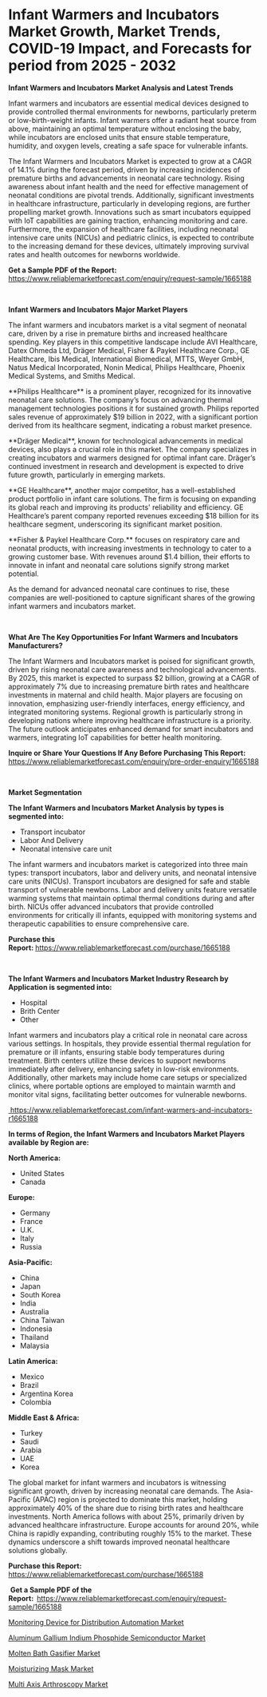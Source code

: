 <p><h1>Infant Warmers and Incubators Market Growth, Market Trends, COVID-19 Impact, and Forecasts for period from 2025 - 2032</h1></p><p><strong>Infant Warmers and Incubators Market Analysis and Latest Trends</strong></p>
<p><p>Infant warmers and incubators are essential medical devices designed to provide controlled thermal environments for newborns, particularly preterm or low-birth-weight infants. Infant warmers offer a radiant heat source from above, maintaining an optimal temperature without enclosing the baby, while incubators are enclosed units that ensure stable temperature, humidity, and oxygen levels, creating a safe space for vulnerable infants.</p><p>The Infant Warmers and Incubators Market is expected to grow at a CAGR of 14.1% during the forecast period, driven by increasing incidences of premature births and advancements in neonatal care technology. Rising awareness about infant health and the need for effective management of neonatal conditions are pivotal trends. Additionally, significant investments in healthcare infrastructure, particularly in developing regions, are further propelling market growth. Innovations such as smart incubators equipped with IoT capabilities are gaining traction, enhancing monitoring and care. Furthermore, the expansion of healthcare facilities, including neonatal intensive care units (NICUs) and pediatric clinics, is expected to contribute to the increasing demand for these devices, ultimately improving survival rates and health outcomes for newborns worldwide.</p></p>
<p><strong>Get a Sample PDF of the Report:&nbsp;</strong> <a href="https://www.reliablemarketforecast.com/enquiry/request-sample/1665188?utm_campaign=1105&utm_medium=2&utm_source=Github&utm_content=ia&utm_term=08032025&utm_id=infant-warmers-and-incubators">https://www.reliablemarketforecast.com/enquiry/request-sample/1665188</a></p>
<p>&nbsp;</p>
<p><strong>Infant Warmers and Incubators Major Market Players</strong></p>
<p><p>The infant warmers and incubators market is a vital segment of neonatal care, driven by a rise in premature births and increased healthcare spending. Key players in this competitive landscape include AVI Healthcare, Datex Ohmeda Ltd, Dräger Medical, Fisher & Paykel Healthcare Corp., GE Healthcare, Ibis Medical, International Biomedical, MTTS, Weyer GmbH, Natus Medical Incorporated, Nonin Medical, Philips Healthcare, Phoenix Medical Systems, and Smiths Medical.</p><p>**Philips Healthcare** is a prominent player, recognized for its innovative neonatal care solutions. The company’s focus on advancing thermal management technologies positions it for sustained growth. Philips reported sales revenue of approximately $19 billion in 2022, with a significant portion derived from its healthcare segment, indicating a robust market presence.</p><p>**Dräger Medical**, known for technological advancements in medical devices, also plays a crucial role in this market. The company specializes in creating incubators and warmers designed for optimal infant care. Dräger’s continued investment in research and development is expected to drive future growth, particularly in emerging markets.</p><p>**GE Healthcare**, another major competitor, has a well-established product portfolio in infant care solutions. The firm is focusing on expanding its global reach and improving its products' reliability and efficiency. GE Healthcare’s parent company reported revenues exceeding $18 billion for its healthcare segment, underscoring its significant market position.</p><p>**Fisher & Paykel Healthcare Corp.** focuses on respiratory care and neonatal products, with increasing investments in technology to cater to a growing customer base. With revenues around $1.4 billion, their efforts to innovate in infant and neonatal care solutions signify strong market potential.</p><p>As the demand for advanced neonatal care continues to rise, these companies are well-positioned to capture significant shares of the growing infant warmers and incubators market.</p></p>
<p>&nbsp;</p>
<p><strong>What Are The Key Opportunities For Infant Warmers and Incubators Manufacturers?</strong></p>
<p><p>The Infant Warmers and Incubators market is poised for significant growth, driven by rising neonatal care awareness and technological advancements. By 2025, this market is expected to surpass $2 billion, growing at a CAGR of approximately 7% due to increasing premature birth rates and healthcare investments in maternal and child health. Major players are focusing on innovation, emphasizing user-friendly interfaces, energy efficiency, and integrated monitoring systems. Regional growth is particularly strong in developing nations where improving healthcare infrastructure is a priority. The future outlook anticipates enhanced demand for smart incubators and warmers, integrating IoT capabilities for better health monitoring.</p></p>
<p><strong>Inquire or Share Your Questions If Any Before Purchasing This Report:</strong> <a href="https://www.reliablemarketforecast.com/enquiry/pre-order-enquiry/1665188?utm_campaign=1105&utm_medium=2&utm_source=Github&utm_content=ia&utm_term=08032025&utm_id=infant-warmers-and-incubators">https://www.reliablemarketforecast.com/enquiry/pre-order-enquiry/1665188</a></p>
<p>&nbsp;</p>
<p><strong>Market Segmentation</strong></p>
<p><strong>The Infant Warmers and Incubators Market Analysis by types is segmented into:</strong></p>
<p><ul><li>Transport incubator</li><li>Labor And Delivery</li><li>Neonatal intensive care unit</li></ul></p>
<p><p>The infant warmers and incubators market is categorized into three main types: transport incubators, labor and delivery units, and neonatal intensive care units (NICUs). Transport incubators are designed for safe and stable transport of vulnerable newborns. Labor and delivery units feature versatile warming systems that maintain optimal thermal conditions during and after birth. NICUs offer advanced incubators that provide controlled environments for critically ill infants, equipped with monitoring systems and therapeutic capabilities to ensure comprehensive care.</p></p>
<p><strong>Purchase this Report:&nbsp;</strong><a href="https://www.reliablemarketforecast.com/purchase/1665188?utm_campaign=1105&utm_medium=2&utm_source=Github&utm_content=ia&utm_term=08032025&utm_id=infant-warmers-and-incubators">https://www.reliablemarketforecast.com/purchase/1665188</a></p>
<p>&nbsp;</p>
<p><strong>The Infant Warmers and Incubators Market Industry Research by Application is segmented into:</strong></p>
<p><ul><li>Hospital</li><li>Brith Center</li><li>Other</li></ul></p>
<p><p>Infant warmers and incubators play a critical role in neonatal care across various settings. In hospitals, they provide essential thermal regulation for premature or ill infants, ensuring stable body temperatures during treatment. Birth centers utilize these devices to support newborns immediately after delivery, enhancing safety in low-risk environments. Additionally, other markets may include home care setups or specialized clinics, where portable options are employed to maintain warmth and monitor vital signs, facilitating better outcomes for vulnerable newborns.</p></p>
<p><a href="https://www.reliablemarketforecast.com/infant-warmers-and-incubators-r1665188?utm_campaign=1105&utm_medium=2&utm_source=Github&utm_content=ia&utm_term=08032025&utm_id=infant-warmers-and-incubators">&nbsp;https://www.reliablemarketforecast.com/infant-warmers-and-incubators-r1665188</a></p>
<p><strong>In terms of Region, the Infant Warmers and Incubators Market Players available by Region are:</strong></p>
<p>
    <p> <strong> North America: </strong>
        <ul>
            <li>United States</li>
            <li>Canada</li>
        </ul>
        </p> 
    <p> <strong> Europe: </strong>
        <ul>
            <li>Germany</li>
            <li>France</li>
            <li>U.K.</li>
            <li>Italy</li>
            <li>Russia</li>
        </ul>
        </p> 
    <p> <strong> Asia-Pacific: </strong>
        <ul>
            <li>China</li>
            <li>Japan</li>
            <li>South Korea</li>
            <li>India</li>
            <li>Australia</li>
            <li>China Taiwan</li>
            <li>Indonesia</li>
            <li>Thailand</li>
            <li>Malaysia</li>
        </ul>
        </p> 
    <p> <strong> Latin America: </strong>
        <ul>
            <li>Mexico</li>
            <li>Brazil</li>
            <li>Argentina Korea</li>
            <li>Colombia</li>
        </ul>
        </p> 
    <p> <strong> Middle East & Africa: </strong>
        <ul>
            <li>Turkey</li>
            <li>Saudi</li>
            <li>Arabia</li>
            <li>UAE</li>
            <li>Korea</li>
        </ul>
    </p>
    </p>
<p><p>The global market for infant warmers and incubators is witnessing significant growth, driven by increasing neonatal care demands. The Asia-Pacific (APAC) region is projected to dominate this market, holding approximately 40% of the share due to rising birth rates and healthcare investments. North America follows with about 25%, primarily driven by advanced healthcare infrastructure. Europe accounts for around 20%, while China is rapidly expanding, contributing roughly 15% to the market. These dynamics underscore a shift towards improved neonatal healthcare solutions globally.</p></p>
<p><strong>Purchase this Report: </strong><a href="https://www.reliablemarketforecast.com/purchase/1665188?utm_campaign=1105&utm_medium=2&utm_source=Github&utm_content=ia&utm_term=08032025&utm_id=infant-warmers-and-incubators">https://www.reliablemarketforecast.com/purchase/1665188</a></p>
<p>&nbsp;<strong>Get a Sample PDF of the Report:&nbsp;&nbsp;</strong><a href="https://www.reliablemarketforecast.com/enquiry/request-sample/1665188?utm_campaign=1105&utm_medium=2&utm_source=Github&utm_content=ia&utm_term=08032025&utm_id=infant-warmers-and-incubators">https://www.reliablemarketforecast.com/enquiry/request-sample/1665188</a></p>
<p><strong></strong></p>
<p><p><a href="https://github.com/monacaquddus/Market-Research-Report-List-1/blob/main/monitoring-device-for-distribution-automation-market.md?utm_campaign=1105&utm_medium=2&utm_source=Github&utm_content=ia&utm_term=08032025&utm_id=infant-warmers-and-incubators">Monitoring Device for Distribution Automation Market</a></p><p><a href="https://github.com/andulanick3/Market-Research-Report-List-1/blob/main/aluminum-gallium-indium-phosphide-semiconductor-market.md?utm_campaign=1105&utm_medium=2&utm_source=Github&utm_content=ia&utm_term=08032025&utm_id=infant-warmers-and-incubators">Aluminum Gallium Indium Phosphide Semiconductor Market</a></p><p><a href="https://github.com/owaysusing/Market-Research-Report-List-1/blob/main/molten-bath-gasifier-market.md?utm_campaign=1105&utm_medium=2&utm_source=Github&utm_content=ia&utm_term=08032025&utm_id=infant-warmers-and-incubators">Molten Bath Gasifier Market</a></p><p><a href="https://github.com/aijazdeitzbq/Market-Research-Report-List-1/blob/main/moisturizing-mask-market.md?utm_campaign=1105&utm_medium=2&utm_source=Github&utm_content=ia&utm_term=08032025&utm_id=infant-warmers-and-incubators">Moisturizing Mask Market</a></p><p><a href="https://github.com/mgapeak/Market-Research-Report-List-1/blob/main/multi-axis-arthroscopy-market.md?utm_campaign=1105&utm_medium=2&utm_source=Github&utm_content=ia&utm_term=08032025&utm_id=infant-warmers-and-incubators">Multi Axis Arthroscopy Market</a></p></p>